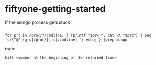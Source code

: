 # fiftyone-getting-started

If the mongo process gets stuck

```

for prc in /proc/*/cmdline; { (printf "$prc "; cat -A "$prc") | sed 's/\^@/ /g;s|/proc/||;s|/cmdline||'; echo; } |grep mongo

```

then:

```
kill <number at the beginning of the returned line>
```